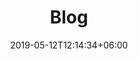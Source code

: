 ---
title: "Blog"
date: 2019-05-12T12:14:34+06:00
description: "Insights and thoughts on data science, machine learning, and AI innovation from Daniel Fiuza."
---